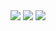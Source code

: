 <div align=center> 
<img src="https://img.shields.io/badge/C-000000?style=for-the-badge&logo=C&logoColor=white">
<img src="https://img.shields.io/badge/C++ -000000?style=for-the-badge&logo=C++&logoColor=white">
<img src="https://img.shields.io/badge/C Sharp-000000?style=for-the-badge&logo=CSharp&logoColor=white">
<br>

